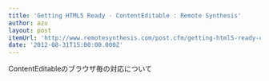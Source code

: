 ```yaml
---
title: 'Getting HTML5 Ready - ContentEditable : Remote Synthesis'
author: azu
layout: post
itemUrl: 'http://www.remotesynthesis.com/post.cfm/getting-html5-ready-contenteditable'
date: '2012-08-31T15:00:00.000Z'
---
```

ContentEditableのブラウザ毎の対応について
